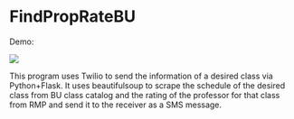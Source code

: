 # FindPropRateBU


Demo:




![](demo.GIF)



This program uses Twilio to send the information of a desired class via Python+Flask. It uses beautifulsoup to scrape the schedule of the desired class from BU class catalog and the rating of the professor for that class from RMP and send it to the receiver as a SMS message.

